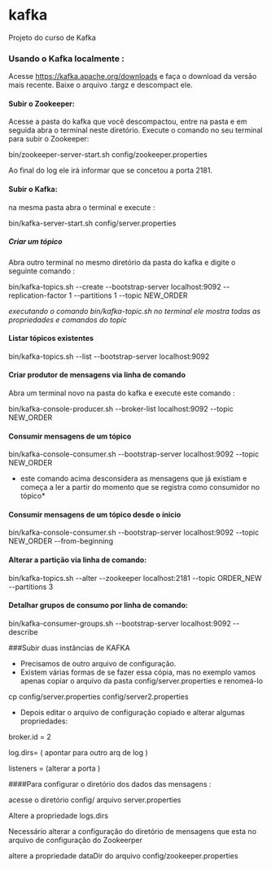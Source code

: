 # kafka
Projeto do curso de Kafka

### Usando o Kafka localmente :

Acesse https://kafka.apache.org/downloads e faça o download da versão mais recente.
Baixe o arquivo .targz e descompact ele.

#### Subir o Zookeeper: 
Acesse a pasta do kafka que você descompactou, entre na pasta e em seguida abra o terminal neste diretório.
Execute o comando no seu terminal para subir o Zookeeper:
 
  bin/zookeeper-server-start.sh config/zookeeper.properties

Ao final do log ele irá informar que se concetou a porta 2181.

#### Subir o Kafka:
 na mesma pasta abra o terminal e execute :

 bin/kafka-server-start.sh config/server.properties
 
 ##### Criar um tópico
 Abra outro terminal no mesmo diretório da pasta do kafka e digite o seguinte comando :
 
 bin/kafka-topics.sh --create --bootstrap-server localhost:9092 --replication-factor 1 --partitions 1 --topic NEW_ORDER

*executando o comando  bin/kafka-topic.sh no terminal ele mostra todas as propriedades e comandos do topic*

#### Listar tópicos existentes

bin/kafka-topics.sh --list --bootstrap-server localhost:9092

#### Criar produtor de mensagens via linha de comando

Abra um terminal novo na pasta do kafka e execute este comando :

bin/kafka-console-producer.sh --broker-list localhost:9092 --topic NEW_ORDER

#### Consumir mensagens de um tópico

bin/kafka-console-consumer.sh --bootstrap-server localhost:9092 --topic NEW_ORDER

* este comando acima desconsidera as mensagens que já existiam e começa a ler a partir do momento que se registra como consumidor no tópico*

#### Consumir mensagens de um tópico desde o ínicio

bin/kafka-console-consumer.sh --bootstrap-server localhost:9092 --topic NEW_ORDER --from-beginning

#### Alterar a partição via linha de comando:

bin/kafka-topics.sh --alter --zookeeper localhost:2181 --topic ORDER_NEW --partitions 3

#### Detalhar grupos de consumo por linha de comando:

bin/kafka-consumer-groups.sh --bootstrap-server localhost:9092 --describe

###Subir duas instâncias de KAFKA

- Precisamos de outro arquivo de configuração.
- Existem várias formas de se fazer essa cópia, mas no exemplo vamos apenas copiar o arquivo da pasta config/server.properties e renomeá-lo 

cp config/server.properties config/server2.properties

- Depois editar o arquivo de configuração copiado e alterar algumas propriedades:

broker.id = 2

log.dirs= ( apontar para outro arq de log )

listeners = (alterar a porta )

####Para configurar o diretório dos dados das mensagens :

acesse o diretório config/ arquivo server.properties

Altere a propriedade logs.dirs

Necessário alterar a configuração do diretório de mensagens que esta no arquivo de configuração do Zookeerper

altere a propriedade dataDir do arquivo config/zookeeper.properties


